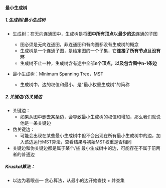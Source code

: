 #### 最小生成树

##### 1.生成树/最小生成树

- 生成树：在无向连通图中，生成树是将**图中所有顶点**以**最少的边**连通的子图
  - 图必须是无向连通图，非连通图和有向图都没有生成树的概念
  - 生成树是一个连通子图，是给定图的一个子集，它**连接了所有节点**且**没有环**
  - 生成树不止一种，生成树含有途中全部**n个顶点，以及包含图中n-1条边**

- 最小生成树：Minimum Spanning Tree，MST
  - 生成树中，边的权值和最小，是"最小权重生成树"的简称

##### 2.关键边/伪关键边

- 关键边：
  - 如果从图中删去某条边，会导致最小生成树的权值和增加，那么我们就说他是一条关键边
- 伪关键边：
  - 可能会出现在某些最小生成树中但不会出现在所有最小生成树中的边，加入该边运行MST算法，查看结果与初始MST权重是否相同
- 关键边和伪关键边都是属于某个/些 最小生成树中的边，可能存在不属于前两者的普通边

##### Kruskal算法：

- 以边为着眼点— 贪心算法，从最小的边开始查找  + 并查集

